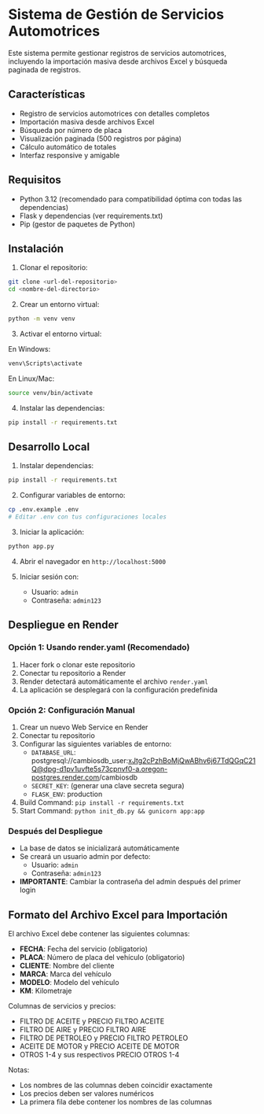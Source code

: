 # Sistema de Gestión de Servicios Automotrices

Este sistema permite gestionar registros de servicios automotrices, incluyendo la importación masiva desde archivos Excel y búsqueda paginada de registros.

## Características

- Registro de servicios automotrices con detalles completos
- Importación masiva desde archivos Excel
- Búsqueda por número de placa
- Visualización paginada (500 registros por página)
- Cálculo automático de totales
- Interfaz responsive y amigable

## Requisitos

- Python 3.12 (recomendado para compatibilidad óptima con todas las dependencias)
- Flask y dependencias (ver requirements.txt)
- Pip (gestor de paquetes de Python)

## Instalación

1. Clonar el repositorio:
```bash
git clone <url-del-repositorio>
cd <nombre-del-directorio>
```

2. Crear un entorno virtual:
```bash
python -m venv venv
```

3. Activar el entorno virtual:

En Windows:
```bash
venv\Scripts\activate
```

En Linux/Mac:
```bash
source venv/bin/activate
```

4. Instalar las dependencias:
```bash
pip install -r requirements.txt
```

## Desarrollo Local

1. Instalar dependencias:
```bash
pip install -r requirements.txt
```

2. Configurar variables de entorno:
```bash
cp .env.example .env
# Editar .env con tus configuraciones locales
```

3. Iniciar la aplicación:
```bash
python app.py
```

4. Abrir el navegador en `http://localhost:5000`

5. Iniciar sesión con:
   - Usuario: `admin`
   - Contraseña: `admin123`

## Despliegue en Render

### Opción 1: Usando render.yaml (Recomendado)
1. Hacer fork o clonar este repositorio
2. Conectar tu repositorio a Render
3. Render detectará automáticamente el archivo `render.yaml`
4. La aplicación se desplegará con la configuración predefinida

### Opción 2: Configuración Manual
1. Crear un nuevo Web Service en Render
2. Conectar tu repositorio
3. Configurar las siguientes variables de entorno:
   - `DATABASE_URL`: postgresql://cambiosdb_user:xJtg2cPzhBoMjQwABhv6j67TdQGqC21Q@dpg-d1pv1uvfte5s73cpnvf0-a.oregon-postgres.render.com/cambiosdb
   - `SECRET_KEY`: (generar una clave secreta segura)
   - `FLASK_ENV`: production
4. Build Command: `pip install -r requirements.txt`
5. Start Command: `python init_db.py && gunicorn app:app`

### Después del Despliegue
- La base de datos se inicializará automáticamente
- Se creará un usuario admin por defecto:
  - Usuario: `admin`
  - Contraseña: `admin123`
- **IMPORTANTE**: Cambiar la contraseña del admin después del primer login

## Formato del Archivo Excel para Importación

El archivo Excel debe contener las siguientes columnas:

- **FECHA**: Fecha del servicio (obligatorio)
- **PLACA**: Número de placa del vehículo (obligatorio)
- **CLIENTE**: Nombre del cliente
- **MARCA**: Marca del vehículo
- **MODELO**: Modelo del vehículo
- **KM**: Kilometraje

Columnas de servicios y precios:
- FILTRO DE ACEITE y PRECIO FILTRO ACEITE
- FILTRO DE AIRE y PRECIO FILTRO AIRE
- FILTRO DE PETROLEO y PRECIO FILTRO PETROLEO
- ACEITE DE MOTOR y PRECIO ACEITE DE MOTOR
- OTROS 1-4 y sus respectivos PRECIO OTROS 1-4

Notas:
- Los nombres de las columnas deben coincidir exactamente
- Los precios deben ser valores numéricos
- La primera fila debe contener los nombres de las columnas